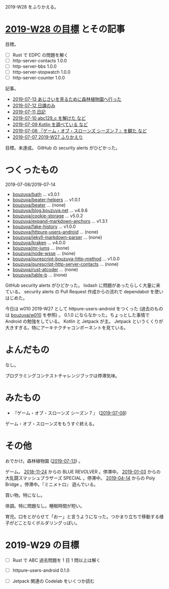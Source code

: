 2019-W28 をふりかえる。

# [2019-W28 の目標][2019-07-07] とその記事

目標。

- [ ] Rust で EDPC の問題を解く
- [ ] http-server-contacts 1.0.0
- [ ] http-server-bbs 1.0.0
- [ ] http-server-stopwatch 1.0.0
- [ ] http-server-counter 1.0.0

記事。

- [2019-07-13 あじさいを見るために森林植物園へ行った][2019-07-13]
- [2019-07-12 日課のみ][2019-07-12]
- [2019-07-11 日記][2019-07-11]
- [2019-07-10 abc129_c を解けた など][2019-07-10]
- [2019-07-09 Kotlin を調べている など][2019-07-09]
- [2019-07-08 『ゲーム・オブ・スローンズ シーズン 7 』を観た など][2019-07-08]
- [2019-07-07 2019-W27 ふりかえり][2019-07-07]

目標。未達成。 GitHub の security alerts がひどかった。

# つくったもの

2019-07-08/2019-07-14

- [bouzuya/bath][] ... v3.0.1
- [bouzuya/beater-helpers][] ... v1.0.1
- [bouzuya/beater][] ... (none)
- [bouzuya/blog.bouzuya.net][] ... v4.9.6
- [bouzuya/cookie-storage][] ... v5.0.2
- [bouzuya/expand-markdown-anchors][] ... v1.3.1
- [bouzuya/fake-history][] ... v1.0.0
- [bouzuya/httpure-users-android][] ... (none)
- [bouzuya/jekyll-markdown-parser][] ... (none)
- [bouzuya/kraken][] ... v4.0.0
- [bouzuya/mr-jums][] ... (none)
- [bouzuya/node-wsse][] ... (none)
- [bouzuya/purescript-bouzuya-http-method][] ... v1.0.0
- [bouzuya/purescript-http-server-contacts][] ... (none)
- [bouzuya/rust-atcoder][] ... (none)
- [bouzuya/table-b][] ... (none)

GitHub security alerts がひどかった。 lodash に問題があったらしく大量に来ている。 security alerts の Pull Request 作成からの流れで dependabot を使いはじめた。

今日は w010 2019-W27 として httpure-users-android をつくった (過去のものは [bouzuya/w010][] を参照) 。 0.1.0 にならなかった。ちょっとした事情で Android の勉強をしている。 Kotlin と Jetpack が主。 Jetpack というくくりが大きすぎる。特にアーキテクチャコンポーネントを見ている。

# よんだもの

なし。

プログラミングコンテストチャレンジブックは停滞気味。

# みたもの

- 『ゲーム・オブ・スローンズ シーズン 7 』 ([2019-07-08][])

ゲーム・オブ・スローンズをもうすぐ終える。

# その他

おでかけ。森林植物園 ([2019-07-13][]) 。

ゲーム。 [2018-11-24][] からの BLUE REVOLVER 。停滞中。 [2019-01-03][] からの大乱闘スマッシュブラザーズ SPECIAL 。停滞中。 [2019-04-14][] からの Poly Bridge 。停滞中。『ミニメトロ』 遊んでいる。

買い物。特になし。

体調。特に問題なし。睡眠時間が短い。

育児。口をとがらせて「おー」と言うようになった。つかまり立ちで移動する様子がどことなくボルダリングっぽい。

# 2019-W29 の目標

- [ ] Rust で ABC 過去問題を 1 日 1 問以上は解く
- [ ] httpure-users-android 0.1.0
- [ ] Jetpack 関連の Codelab をいくつか読む


[2018-11-24]: https://blog.bouzuya.net/2018/11/24/
[2019-01-03]: https://blog.bouzuya.net/2019/01/03/
[2019-04-14]: https://blog.bouzuya.net/2019/04/14/
[2019-07-07]: https://blog.bouzuya.net/2019/07/07/
[2019-07-08]: https://blog.bouzuya.net/2019/07/08/
[2019-07-09]: https://blog.bouzuya.net/2019/07/09/
[2019-07-10]: https://blog.bouzuya.net/2019/07/10/
[2019-07-11]: https://blog.bouzuya.net/2019/07/11/
[2019-07-12]: https://blog.bouzuya.net/2019/07/12/
[2019-07-13]: https://blog.bouzuya.net/2019/07/13/
[bouzuya/bath]: https://github.com/bouzuya/bath
[bouzuya/beater-helpers]: https://github.com/bouzuya/beater-helpers
[bouzuya/beater]: https://github.com/bouzuya/beater
[bouzuya/blog.bouzuya.net]: https://github.com/bouzuya/blog.bouzuya.net
[bouzuya/cookie-storage]: https://github.com/bouzuya/cookie-storage
[bouzuya/expand-markdown-anchors]: https://github.com/bouzuya/expand-markdown-anchors
[bouzuya/fake-history]: https://github.com/bouzuya/fake-history
[bouzuya/httpure-users-android]: https://github.com/bouzuya/httpure-users-android
[bouzuya/jekyll-markdown-parser]: https://github.com/bouzuya/jekyll-markdown-parser
[bouzuya/kraken]: https://github.com/bouzuya/kraken
[bouzuya/mr-jums]: https://github.com/bouzuya/mr-jums
[bouzuya/node-wsse]: https://github.com/bouzuya/node-wsse
[bouzuya/purescript-bouzuya-http-method]: https://github.com/bouzuya/purescript-bouzuya-http-method
[bouzuya/purescript-http-server-contacts]: https://github.com/bouzuya/purescript-http-server-contacts
[bouzuya/rust-atcoder]: https://github.com/bouzuya/rust-atcoder
[bouzuya/table-b]: https://github.com/bouzuya/table-b
[bouzuya/w010]: https://github.com/bouzuya/w010
